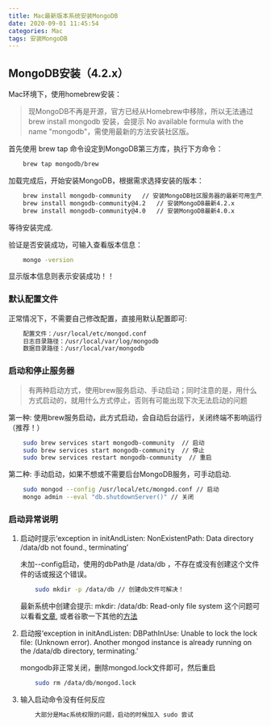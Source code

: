 ```yaml
---
title: Mac最新版本系统安装MongoDB
date: 2020-09-01 11:45:54
categories: Mac
tags: 安装MongoDB
---
```


## MongoDB安装（4.2.x）

Mac环境下，使用homebrew安装：

> 现MongoDB不再是开源，官方已经从Homebrew中移除，所以无法通过 brew install mongodb 安装，会提示 No available formula with the name "mongodb"，需使用最新的方法安装社区版。

首先使用 brew tap 命令设定到MongoDB第三方库，执行下方命令：

```bash
    brew tap mongodb/brew
```

加载完成后，开始安装MongoDB，根据需求选择安装的版本：

```bash
    brew install mongodb-community   // 安装MongoDB社区服务器的最新可用生产版本
    brew install mongodb-community@4.2   // 安装MongoDB最新4.2.x
    brew install mongodb-community@4.0   // 安装MongoDB最新4.0.x
```

等待安装完成.

验证是否安装成功，可输入查看版本信息：

```bash
    mongo -version
```

显示版本信息则表示安装成功！！

### 默认配置文件

正常情况下，不需要自己修改配置，直接用默认配置即可:

```bash
    配置文件：/usr/local/etc/mongod.conf
    日志目录路径：/usr/local/var/log/mongodb
    数据目录路径：/usr/local/var/mongodb
```

### 启动和停止服务器

> 有两种启动方式，使用brew服务启动、手动启动；同时注意的是，用什么方式启动的，就用什么方式停止，否则有可能出现下次无法启动的问题

第一种: 使用brew服务启动，此方式启动，会自动后台运行，关闭终端不影响运行（推荐！）

```bash
    sudo brew services start mongodb-community  // 启动
    sudo brew services start mongodb-community  // 停止
    sudo brew services restart mongodb-community  // 重启
```

第二种: 手动启动，如果不想或不需要后台MongoDB服务，可手动启动.

```bash
    sudo mongod --config /usr/local/etc/mongod.conf // 启动
    mongo admin --eval "db.shutdownServer()" // 关闭
```

### 启动异常说明

1. 启动时提示‘exception in initAndListen: NonExistentPath: Data directory /data/db not found., terminating’

    未加--config启动，使用的dbPath是 /data/db ，不存在或没有创建这个文件件的话或报这个错误。

    ```bash
        sudo mkdir -p /data/db // 创建db文件可解决！
    ```

    最新系统中创建会提示: mkdir: /data/db: Read-only file system
    这个问题可以看看[文章](https://xuezenghui.com/posts/update-catalina-bug/), 或者谷歌一下其他的[方法](https://blog.csdn.net/nightwishh/article/details/102535869)

2. 启动报‘exception in initAndListen: DBPathInUse: Unable to lock the lock file: (Unknown error). Another mongod instance is already running on the /data/db directory, terminating.’

    mongodb非正常关闭，删除mongod.lock文件即可，然后重启

    ```bash
        sudo rm /data/db/mongod.lock
    ```

3. 输入启动命令没有任何反应

    ```bash
        大部分是Mac系统权限的问题，启动的时候加入 sudo 尝试
    ```
